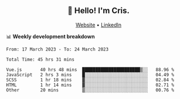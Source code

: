 
<h2 align="center">👋 Hello! I'm Cris.</h2>
<p align="center">
  <a href="https://www.criscunas.dev">Website</a> •
  <a href="https://www.linkedin.com/in/cristophercunas/">LinkedIn</a> 
</p>


📊 **Weekly development breakdown**
<!--START_SECTION:waka-->

```text
From: 17 March 2023 - To: 24 March 2023

Total Time: 45 hrs 31 mins

Vue.js       40 hrs 48 mins  ██████████████████████▒░░   88.96 %
JavaScript   2 hrs 3 mins    █░░░░░░░░░░░░░░░░░░░░░░░░   04.49 %
SCSS         1 hr 18 mins    ▓░░░░░░░░░░░░░░░░░░░░░░░░   02.84 %
HTML         1 hr 14 mins    ▓░░░░░░░░░░░░░░░░░░░░░░░░   02.71 %
Other        20 mins         ▒░░░░░░░░░░░░░░░░░░░░░░░░   00.76 %
```

<!--END_SECTION:waka-->

